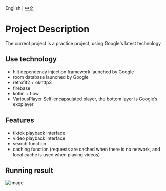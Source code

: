 English | [中文](README.md)
# Project Description
The current project is a practice project, using Google's latest technology

## Use technology
- hilt  dependency injection framework launched by Google
- room  database launched by Google
- retrofit2 + okhttp3   
- firebase  
- kotlin + flow 
- VariousPlayer  Self-encapsulated player, the bottom layer is Google’s exoplayer

## Features
- tiktok playback interface
- video playback interface
- search function
- caching function (requests are cached when there is no network, and local cache is used when playing videos)

## Running result
![image](https://raw.githubusercontent.com/Frankie9527/ArchitecturePractice/mvvm/img/sixthspace.gif)